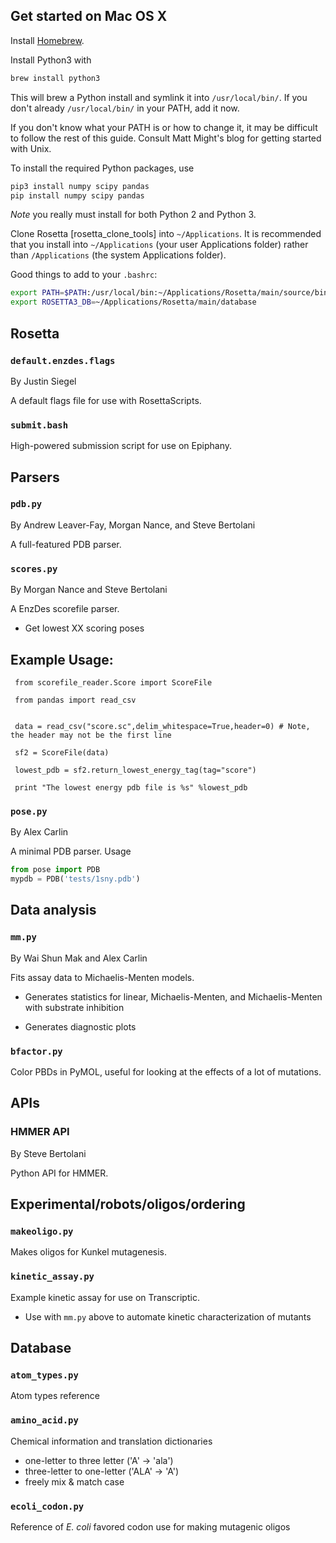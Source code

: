 ## Get started on Mac OS X

Install [Homebrew](). 

Install Python3 with 

```bash 
brew install python3 
```

This will brew a Python install and symlink it into `/usr/local/bin/`. If
you don't already `/usr/local/bin/` in your PATH, add it now. 

If you don't know what your PATH is or how to change it, it may be difficult
to follow the rest of this guide. Consult Matt Might's blog for getting
started with Unix. 

To install the required Python packages, use 

```bash
pip3 install numpy scipy pandas 
pip install numpy scipy pandas
```

*Note* you really must install for both Python 2 and Python 3. 

Clone Rosetta [rosetta_clone_tools] into `~/Applications`. It is 
recommended that you install into `~/Applications` (your user
Applications folder) rather than `/Applications` (the system 
Applications folder). 

Good things to add to your `.bashrc`:

```bash
export PATH=$PATH:/usr/local/bin:~/Applications/Rosetta/main/source/bin
export ROSETTA3_DB=~/Applications/Rosetta/main/database
```

## Rosetta 

### `default.enzdes.flags`

By Justin Siegel 

A default flags file for use with RosettaScripts. 

### `submit.bash` 

High-powered submission script for use on Epiphany. 


## Parsers 

### `pdb.py`

By Andrew Leaver-Fay, Morgan Nance, and Steve Bertolani 

A full-featured PDB parser. 

### `scores.py`

By Morgan Nance and Steve Bertolani

A EnzDes scorefile parser. 

+ Get lowest XX scoring poses

##  Example Usage:

     from scorefile_reader.Score import ScoreFile
     
     from pandas import read_csv


     data = read_csv("score.sc",delim_whitespace=True,header=0) # Note, the header may not be the first line
     
     sf2 = ScoreFile(data)
     
     lowest_pdb = sf2.return_lowest_energy_tag(tag="score")
     
     print "The lowest energy pdb file is %s" %lowest_pdb


### `pose.py`

By Alex Carlin

A minimal PDB parser. Usage

```python
from pose import PDB
mypdb = PDB('tests/1sny.pdb')
```

## Data analysis 

### `mm.py` 

By Wai Shun Mak and Alex Carlin

Fits assay data to Michaelis-Menten models. 

+ Generates statistics for linear, Michaelis-Menten, and Michaelis-Menten 
  with substrate inhibition 

+ Generates diagnostic plots 

### `bfactor.py`

Color PBDs in PyMOL, useful for looking at the effects of a lot of
mutations. 


## APIs

### HMMER API

By Steve Bertolani 

Python API for HMMER. 


## Experimental/robots/oligos/ordering

### `makeoligo.py` 

Makes oligos for Kunkel mutagenesis. 


### `kinetic_assay.py` 

Example kinetic assay for use on Transcriptic. 

+ Use with `mm.py` above to automate kinetic characterization of mutants 


## Database

### `atom_types.py`

Atom types reference 

### `amino_acid.py` 

Chemical information and translation dictionaries 

+ one-letter to three letter ('A' → 'ala') 
+ three-letter to one-letter ('ALA' → 'A') 
+ freely mix & match case 

### `ecoli_codon.py`

Reference of _E. coli_ favored codon use for making mutagenic oligos
